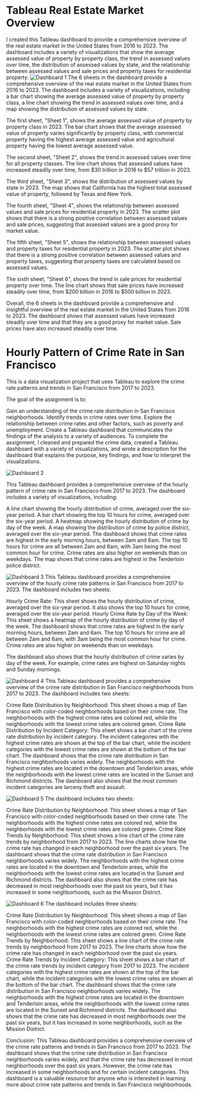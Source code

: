 # Tableau Real Estate Market Overview
I created this Tableau dashboard to provide a comprehensive overview of the real estate market in the United States from 2016 to 2023. The dashboard includes a variety of visualizations that show the average assessed value of property by property class, the trend in assessed values over time, the distribution of assessed values by state, and the relationship between assessed values and sale prices and property taxes for residential property.
![Dashboard 1](https://github.com/imsruthi/Tableauu/assets/128511364/28a5e3d2-3714-4973-92ee-3788030a604d)
The 6 sheets in the dashboard provide a comprehensive overview of the real estate market in the United States from 2016 to 2023. The dashboard includes a variety of visualizations, including a bar chart showing the average assessed value of property by property class, a line chart showing the trend in assessed values over time, and a map showing the distribution of assessed values by state.

The first sheet, "Sheet 1", shows the average assessed value of property by property class in 2023. The bar chart shows that the average assessed value of property varies significantly by property class, with commercial property having the highest average assessed value and agricultural property having the lowest average assessed value.

The second sheet, "Sheet 2", shows the trend in assessed values over time for all property classes. The line chart shows that assessed values have increased steadily over time, from $30 trillion in 2016 to $57 trillion in 2023.

The third sheet, "Sheet 3", shows the distribution of assessed values by state in 2023. The map shows that California has the highest total assessed value of property, followed by Texas and New York.

The fourth sheet, "Sheet 4", shows the relationship between assessed values and sale prices for residential property in 2023. The scatter plot shows that there is a strong positive correlation between assessed values and sale prices, suggesting that assessed values are a good proxy for market value.

The fifth sheet, "Sheet 5", shows the relationship between assessed values and property taxes for residential property in 2023. The scatter plot shows that there is a strong positive correlation between assessed values and property taxes, suggesting that property taxes are calculated based on assessed values.

The sixth sheet, "Sheet 6", shows the trend in sale prices for residential property over time. The line chart shows that sale prices have increased steadily over time, from $200 billion in 2016 to $500 billion in 2023.

Overall, the 6 sheets in the dashboard provide a comprehensive and insightful overview of the real estate market in the United States from 2016 to 2023. The dashboard shows that assessed values have increased steadily over time and that they are a good proxy for market value. Sale prices have also increased steadily over time.

# Hourly Pattern of Crime Rate in San Francisco
This is a data visualization project that uses Tableau to explore the crime rate patterns and trends in San Francisco from 2017 to 2023.

The goal of the assignment is to:

Gain an understanding of the crime rate distribution in San Francisco neighborhoods.
Identify trends in crime rates over time.
Explore the relationship between crime rates and other factors, such as poverty and unemployment.
Create a Tableau dashboard that communicates the findings of the analysis to a variety of audiences.
To complete the assignment, I cleaned and prepared the crime data, created a Tableau dashboard with a variety of visualizations, and wrote a description for the dashboard that explains the purpose, key findings, and how to interpret the visualizations.

![Dashboard 2](https://github.com/imsruthi/Tableauu/blob/1589d81ee77207aa7f22c7698eb16c4f25b90388/Dashboard%202.png)

This Tableau dashboard provides a comprehensive overview of the hourly pattern of crime rate in San Francisco from 2017 to 2023. The dashboard includes a variety of visualizations, including:

A line chart showing the hourly distribution of crime, averaged over the six-year period.
A bar chart showing the top 10 hours for crime, averaged over the six-year period.
A heatmap showing the hourly distribution of crime by day of the week.
A map showing the distribution of crime by police district, averaged over the six-year period.
The dashboard shows that crime rates are highest in the early morning hours, between 2am and 6am. The top 10 hours for crime are all between 2am and 6am, with 3am being the most common hour for crime. Crime rates are also higher on weekends than on weekdays. The map shows that crime rates are highest in the Tenderloin police district.

![Dashboard 3](https://github.com/imsruthi/Tableauu/blob/083a1a150a3957ae0936a5750ffbf31ab30860fc/Dashboard%203.png)
This Tableau dashboard provides a comprehensive overview of the hourly crime rate patterns in San Francisco from 2017 to 2023. The dashboard includes two sheets:

Hourly Crime Rate: This sheet shows the hourly distribution of crime, averaged over the six-year period. It also shows the top 10 hours for crime, averaged over the six-year period.
Hourly Crime Rate by Day of the Week: This sheet shows a heatmap of the hourly distribution of crime by day of the week.
The dashboard shows that crime rates are highest in the early morning hours, between 2am and 6am. The top 10 hours for crime are all between 2am and 6am, with 3am being the most common hour for crime. Crime rates are also higher on weekends than on weekdays.

The dashboard also shows that the hourly distribution of crime varies by day of the week. For example, crime rates are highest on Saturday nights and Sunday mornings.

![Dashboard 4](https://github.com/imsruthi/Tableauu/blob/a7a64620be06e1d44f9a50457650c1e0d406426a/Dashboard%204.png)
This Tableau dashboard provides a comprehensive overview of the crime rate distribution in San Francisco neighborhoods from 2017 to 2023. The dashboard includes two sheets:

Crime Rate Distribution by Neighborhood: This sheet shows a map of San Francisco with color-coded neighborhoods based on their crime rate. The neighborhoods with the highest crime rates are colored red, while the neighborhoods with the lowest crime rates are colored green.
Crime Rate Distribution by Incident Category: This sheet shows a bar chart of the crime rate distribution by incident category. The incident categories with the highest crime rates are shown at the top of the bar chart, while the incident categories with the lowest crime rates are shown at the bottom of the bar chart.
The dashboard shows that the crime rate distribution in San Francisco neighborhoods varies widely. The neighborhoods with the highest crime rates are located in the downtown and Tenderloin areas, while the neighborhoods with the lowest crime rates are located in the Sunset and Richmond districts. The dashboard also shows that the most common incident categories are larceny theft and assault.

![Dashboard 5](https://github.com/imsruthi/Tableauu/blob/83dce4c32c171f6b286e41cfd448b0f879a54bd2/Dashboard%205.png)
The dashboard includes two sheets:

Crime Rate Distribution by Neighborhood: This sheet shows a map of San Francisco with color-coded neighborhoods based on their crime rate. The neighborhoods with the highest crime rates are colored red, while the neighborhoods with the lowest crime rates are colored green.
Crime Rate Trends by Neighborhood: This sheet shows a line chart of the crime rate trends by neighborhood from 2017 to 2023. The line charts show how the crime rate has changed in each neighborhood over the past six years.
The dashboard shows that the crime rate distribution in San Francisco neighborhoods varies widely. The neighborhoods with the highest crime rates are located in the downtown and Tenderloin areas, while the neighborhoods with the lowest crime rates are located in the Sunset and Richmond districts. The dashboard also shows that the crime rate has decreased in most neighborhoods over the past six years, but it has increased in some neighborhoods, such as the Mission District.

![Dashboard 6](https://github.com/imsruthi/Tableauu/blob/16660b11e8dd5602f306be5b6b847f4fd55ee39a/Dashboard%206.png)
The dashboard includes three sheets:

Crime Rate Distribution by Neighborhood: This sheet shows a map of San Francisco with color-coded neighborhoods based on their crime rate. The neighborhoods with the highest crime rates are colored red, while the neighborhoods with the lowest crime rates are colored green.
Crime Rate Trends by Neighborhood: This sheet shows a line chart of the crime rate trends by neighborhood from 2017 to 2023. The line charts show how the crime rate has changed in each neighborhood over the past six years.
Crime Rate Trends by Incident Category: This sheet shows a bar chart of the crime rate trends by incident category from 2017 to 2023. The incident categories with the highest crime rates are shown at the top of the bar chart, while the incident categories with the lowest crime rates are shown at the bottom of the bar chart.
The dashboard shows that the crime rate distribution in San Francisco neighborhoods varies widely. The neighborhoods with the highest crime rates are located in the downtown and Tenderloin areas, while the neighborhoods with the lowest crime rates are located in the Sunset and Richmond districts. The dashboard also shows that the crime rate has decreased in most neighborhoods over the past six years, but it has increased in some neighborhoods, such as the Mission District.

Conclusion:
This Tableau dashboard provides a comprehensive overview of the crime rate patterns and trends in San Francisco from 2017 to 2023. The dashboard shows that the crime rate distribution in San Francisco neighborhoods varies widely, and that the crime rate has decreased in most neighborhoods over the past six years. However, the crime rate has increased in some neighborhoods and for certain incident categories. This dashboard is a valuable resource for anyone who is interested in learning more about crime rate patterns and trends in San Francisco neighborhoods.
